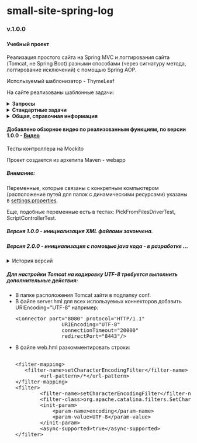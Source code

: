 # small-site-spring-log
<h3>v.1.0.0<h3>
<h4>Учебный проект</h4>

<p>Реализация простого сайта на Spring MVC и логгирования сайта (Tomcat, не Spring Boot) разными способами (через сигнатуру метода, логгирование исключений) с помощью Spring AOP.</p>
<p>Используемый шаблонизатор - ThymeLeaf</p>
<p>На сайте реализованы шаблонные задачи:</p>
<details><summary><b>Запросы</b></summary>

<p><b>Enum в классе RequestPageStorage</b> из пакета package com.npn.spring.learning.logger.smallsite.models описывает
 запросы и связывает их с представлениями</p>
<p>Контроллер для этих запросов <b>HelloController</b> из пакета package com.npn.spring.learning.logger.smallsite.controllers</p>
<p>Реализованные следующие запросы:</p>
<ul>
<li>GET через window.location.href</li>
<li>GET запросом через html form</li>
<li>POST через html form</li>
<li>POST через Thymeleaf form</li>
<li>POST через JavaScript и Json, оправка и получение данных</li>
</ul>

</details>
<details><summary><b>Стандартные задачи</b></summary>

<p><b>Enum в классе OperationPageStorage</b> из пакета com.npn.spring.learning.logger.smallsite.models описывает
 запросы и связывает их с представлениями</p>
<p>Контроллер для этих запросов <b>OperationController</b> из пакета com.npn.spring.learning.logger.smallsite.controllers</p>
<p>Реализованные следующие задачи:</p>
<ul>
<li>Запоминание пользователя через cookie на 30 секунд.</li>
<li>Отправка даты и времени на сервер, перекодирование из локального в UTC и получение даты от сервера.</li>
<li>Скачивание файла с сервера (динамическое получение файла) через GET запрос</li>
<li>Загрузка файла на сервер</li>
<li>Проигрывание музыки</li>
</ul>


</details>

<details><summary><b>Общая, справочная информация</b></summary>

<ul>
<li>Контроллер MainPageController из пакета com.npn.spring.learning.logger.smallsite.controllers является контроллером основной страницы,
 и страницы-заместителя при ошибках.</li>
<li>Контроллер ScriptController из пакета com.npn.spring.learning.logger.smallsite.controllers является контроллером работы 
 с запросами выдающими/получающими данные не в виде формы,а в виде Json, тела запроса и т.п. 
</li>
<li>Представления находятся по адресу src/main/webapp/WEB-INF/views</li>
<li>Настройки xml находятся по адресу src/main/webapp/WEB-INF</li>
<li>Внешние скрипты JS находятся по адресу src/main/resources/viewsresource/scripts/my</li>
<li>Классы, выполняющие логгирование находятся в пакете com.npn.spring.learning.logger.smallsite.loggers</li>
</ul>


</details>

<h4>Добавлено обзорное видео по реализованным функциям, по версии 1.0.0 -  <a href="https://github.com/Novoselov-pavel/small-site-spring-log/blob/master/server_All.mp4">Видео</a></h4>

<p>Тесты контроллера на Mockito</p>
<p>Проект создается из архетипа Maven - webapp</p>
<h5>Внимание:</h5>
<p>Переменные, которые связаны с конкретным компьютером (расположение путей для папок с динамическими ресурсами)
указаны в <a href="https://github.com/Novoselov-pavel/small-site-spring-log/blob/master/src/main/resources/settings.properties">settings.properties</a>.</p>
<p>Еще, подобные переменные есть в тестах: PickFromFilesDriverTest, ScriptControllerTest.</p>

<h5>Версия 1.0.0 - инициализация XML файлами закончена.</h5>
<h5>Версия 2.0.0 - инициализация с помощью java кода - в разработке ...</h5>

<details><summary>История версий</summary>

<h5>Версия 1.0.0</h5>
<p>Внесены некоторые изменения. В связи с ConcurrentModificationException List-ы заменены на потоковобезопасные - CopyOnWriteArrayList. 
Добавлен метод логгирования исключений и перенаправления на страницу сообщающую об ошибке на основе Spring AOP.
</p>


<h5>Версия 0.0.9</h5>
<p>Реализован проигрыватель музыки на основе HTML Audio посредством JavaScript.
</p>


<h5>Версия 0.0.8</h5>
<p>Выполнена загрузка файлов на сервер через Ajax. Выполнены тесты.
</p>

<h5>Версия 0.0.7.a</h5>
<p>Выполнена привязка папки для компонента карусель из файла settings.properties (operation.form.sendFile.dir).
Добавлены тесты.
</p>

<h5>Версия 0.0.7</h5>
<p>Выполнена реализация скачивания данных с сервера (не статические объекты, через GET-запрос).
</p>

<h5>Версия 0.0.6</h5>
<p>Выполнена передача данных на сервер/с сервера в формате text/plain.
Исправлены ошибки в работе с Cookie
</p>


<h5>Версия 0.0.5</h5>
<p>Изменена адресация страниц с применением аннотации @RequestMapping() для контролллеров.
Произведен рефакторинг и добавление контроллеров.
Добавлено меню разработки шаблонных задач.
Добавлена работа с Cookie - запоминание пользователя с редиректом на текущую страницу.
Добавлены тесты для работы с Cookie.
</p>

<h5>Версия 0.0.4.a</h5>
<p>Рефакторинг. Некоторое изменение верстки страниц для более красивого дизайна. 
Закончены все задачи связанные с обработкой простых запросов</p>

<h5>Версия 0.0.4</h5>
<p>Некоторые изменения в классах для тестов Mockito и добавление тестов для HelloController GET и POST запросы</p>
<p>Внесены некоторые изменения по результатам тестов в контроллер</p>

<h5>Версия 0.0.3</h5>
<p>Добавлено логгирование методов пакета model через AOP и XML-конфигурацию</p>

<h5>Версия 0.0.2</h5>
<p>Реализована работа с POST и GET запросами через Json</p>

<h5>Версия 0.0.1</h5>
<p>Реализована работа с POST и GET запросами, использование фрагментов ThymeLeaf для более кастомной шаблонизации</p>

</details>



<h5>Для настройки Tomcat на кодировку UTF-8 требуется выполнить дополнительные действия:</h5>
<ul>
<li>В папке расположения Tomcat зайти в подпапку conf.</li>
<li>В файле server.hml для всех используемых коннекторов добавить URIEncoding="UTF-8" например:<pre>
&lt;Connector port=&quot;8080&quot; protocol=&quot;HTTP/1.1&quot;
               URIEncoding=&quot;UTF-8&quot;
               connectionTimeout=&quot;20000&quot;
               redirectPort=&quot;8443&quot;/&gt;
</pre>
</li>
<li>В файле web.hml разкомментировать строки:<pre>    
&lt;filter-mapping&gt;
   &lt;filter-name&gt;setCharacterEncodingFilter&lt;/filter-name&gt;
        &lt;url-pattern&gt;/*&lt;/url-pattern&gt;
&lt;/filter-mapping&gt;
&lt;filter&gt;
        &lt;filter-name&gt;setCharacterEncodingFilter&lt;/filter-name&gt;
        &lt;filter-class&gt;org.apache.catalina.filters.SetCharacterEncodingFilter&lt;/filter-class&gt;
        &lt;init-param&gt;
            &lt;param-name&gt;encoding&lt;/param-name&gt;
            &lt;param-value&gt;UTF-8&lt;/param-value&gt;
        &lt;/init-param&gt;
        &lt;async-supported&gt;true&lt;/async-supported&gt;
&lt;/filter&gt;
</pre>
</li> 
</ul>